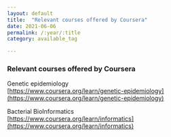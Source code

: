```yaml
---
layout: default
title:  "Relevant courses offered by Coursera"
date: 2021-06-06
permalink: /:year/:title
category: available_tag

---
```


### Relevant courses offered by Coursera

Genetic epidemiology\
[https://www.coursera.org/learn/genetic-epidemiology](https://www.coursera.org/learn/genetic-epidemiology)

Bacterial BioInformatics\
[https://www.coursera.org/learn/informatics](https://www.coursera.org/learn/informatics)